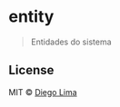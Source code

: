 # entity

> Entidades do sistema

## License

MIT © [Diego Lima](https://github.com/dfslima/portalCliente)
